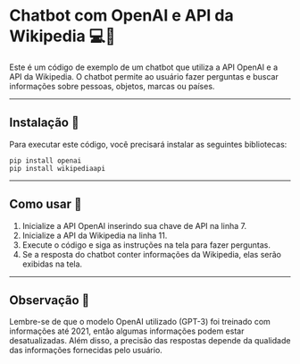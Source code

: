 # Chatbot com OpenAI e API da Wikipedia 💻🔢

Este é um código de exemplo de um chatbot que utiliza a API OpenAI e a API da Wikipedia. O chatbot permite ao usuário fazer perguntas e buscar informações sobre pessoas, objetos, marcas ou países.
___
## Instalação 💾

Para executar este código, você precisará instalar as seguintes bibliotecas:

    pip install openai
    pip install wikipediaapi
___
## Como usar 🚀
1. Inicialize a API OpenAI inserindo sua chave de API na linha 7.
2. Inicialize a API da Wikipedia na linha 11.
3. Execute o código e siga as instruções na tela para fazer perguntas.
4. Se a resposta do chatbot conter informações da Wikipedia, elas serão exibidas na tela.
___
## Observação 🤝
Lembre-se de que o modelo OpenAI utilizado (GPT-3) foi treinado com informações até 2021, então algumas informações podem estar desatualizadas. Além disso, a precisão das respostas depende da qualidade das informações fornecidas pelo usuário.
